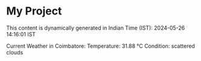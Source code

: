 # My Project

This content is dynamically generated in Indian Time (IST): 2024-05-26 14:16:01 IST


Current Weather in Coimbatore:
Temperature: 31.88 °C
Condition: scattered clouds

